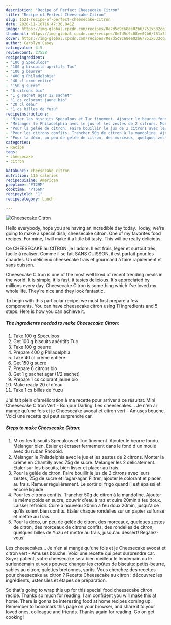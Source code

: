 ```yaml
---
description: "Recipe of Perfect Cheesecake Citron"
title: "Recipe of Perfect Cheesecake Citron"
slug: 1521-recipe-of-perfect-cheesecake-citron
date: 2020-11-16T16:47:36.841Z
image: https://img-global.cpcdn.com/recipes/0e7d5c9c68ee02b6/751x532cq70/cheesecake-citron-photo-principale-de-la-recette.jpg
thumbnail: https://img-global.cpcdn.com/recipes/0e7d5c9c68ee02b6/751x532cq70/cheesecake-citron-photo-principale-de-la-recette.jpg
cover: https://img-global.cpcdn.com/recipes/0e7d5c9c68ee02b6/751x532cq70/cheesecake-citron-photo-principale-de-la-recette.jpg
author: Carolyn Casey
ratingvalue: 4.5
reviewcount: 27558
recipeingredient:
- "100 g Speculoos"
- "100 g biscuits apritifs Tuc"
- "100 g beurre"
- "400 g Philadelphia"
- "40 cl crme entire"
- "150 g sucre"
- "6 citrons bio"
- "1 g sachet agar 12 sachet"
- "1 cs colorant jaune bio"
- "20 cl deau"
- "1 cs billes de Yuzu"
recipeinstructions:
- "Mixer les biscuits Speculoos et Tuc finement. Ajouter le beurre fondu. Mélanger bien. Etaler et écraser fermement dans le fond d&#39;un moule avec du ruban Rhodoid."
- "Mélanger le Philadelphia avec le jus et les zestes de 2 citrons. Monter la crème en Chantilly avec 75g de sucre. Mélanger les 2 délicatement. Etaler sur les biscuits, bien lisser et placer au frais."
- "Pour la gelée de citron. Faire bouillir le jus de 2 citrons avec leurs zestes, 25g de sucre et l&#39;agar-agar. Filtrer, ajouter le colorant et placer au frais. Remuer régulièrement. Le sortir di frigo quand il est épaissi et encore liquide."
- "Pour les citrons confits. Trancher 50g de citron à la mandoline. Ajouter le même poids en sucre, couvrir d&#39;eau à raz et cuire 20min à feu doux. Laisser refroidir. Cuire à nouveau 20min à feu doux 20min, jusqu&#39;à ce qu&#39;ils soient bien confits. Etaler chaque rondelles sur un papier sulfurisé et mettre au frais."
- "Pour la déco, un peu de gelée de citron, des morceaux, quelques zestes de citron, des morceaux de citrons confits, des rondelles de citron, quelques billes de Yuzu et mettre au frais, jusqu&#39;au dessert! Regalez-vous!"
categories:
- Recipe
tags:
- cheesecake
- citron

katakunci: cheesecake citron 
nutrition: 116 calories
recipecuisine: American
preptime: "PT29M"
cooktime: "PT56M"
recipeyield: "1"
recipecategory: Lunch

---
```



![Cheesecake Citron](https://img-global.cpcdn.com/recipes/0e7d5c9c68ee02b6/751x532cq70/cheesecake-citron-photo-principale-de-la-recette.jpg)

Hello everybody, hope you are having an incredible day today. Today, we're going to make a special dish, cheesecake citron. One of my favorites food recipes. For mine, I will make it a little bit tasty. This will be really delicious.

Ce CHEESECAKE au CITRON, je l&#39;adore. Il est frais, léger et surtout très facile à réaliser. Comme il se fait SANS CUISSON, il est parfait pour les chaudes. Un délicieux cheesecake frais et gourmand à faire rapidement et sans cuisson.

Cheesecake Citron is one of the most well liked of recent trending meals in the world. It is simple, it is fast, it tastes delicious. It's appreciated by millions every day. Cheesecake Citron is something which I've loved my whole life. They're nice and they look fantastic.


To begin with this particular recipe, we must first prepare a few components. You can have cheesecake citron using 11 ingredients and 5 steps. Here is how you can achieve it.

<!--inarticleads1-->

##### The ingredients needed to make Cheesecake Citron:

1. Take 100 g Speculoos
1. Get 100 g biscuits apéritifs Tuc
1. Take 100 g beurre
1. Prepare 400 g Philadelphia
1. Take 40 cl crème entière
1. Get 150 g sucre
1. Prepare 6 citrons bio
1. Get 1 g sachet agar (1/2 sachet)
1. Prepare 1 cs colorant jaune bio
1. Make ready 20 cl d&#39;eau
1. Take 1 cs billes de Yuzu


J&#39;ai fait plein d&#39;amélioration à ma recette pour arriver à ce résultat. Mini Cheesecake Citron Vert - Bonjour Darling. Les cheesecakes… Je n&#39;en ai mangé qu&#39;une fois et je Cheesecake avocat et citron vert - Amuses bouche. Voici une recette qui peut surprendre car. 

<!--inarticleads2-->

##### Steps to make Cheesecake Citron:

1. Mixer les biscuits Speculoos et Tuc finement. Ajouter le beurre fondu. Mélanger bien. Etaler et écraser fermement dans le fond d&#39;un moule avec du ruban Rhodoid.
1. Mélanger le Philadelphia avec le jus et les zestes de 2 citrons. Monter la crème en Chantilly avec 75g de sucre. Mélanger les 2 délicatement. Etaler sur les biscuits, bien lisser et placer au frais.
1. Pour la gelée de citron. Faire bouillir le jus de 2 citrons avec leurs zestes, 25g de sucre et l&#39;agar-agar. Filtrer, ajouter le colorant et placer au frais. Remuer régulièrement. Le sortir di frigo quand il est épaissi et encore liquide.
1. Pour les citrons confits. Trancher 50g de citron à la mandoline. Ajouter le même poids en sucre, couvrir d&#39;eau à raz et cuire 20min à feu doux. Laisser refroidir. Cuire à nouveau 20min à feu doux 20min, jusqu&#39;à ce qu&#39;ils soient bien confits. Etaler chaque rondelles sur un papier sulfurisé et mettre au frais.
1. Pour la déco, un peu de gelée de citron, des morceaux, quelques zestes de citron, des morceaux de citrons confits, des rondelles de citron, quelques billes de Yuzu et mettre au frais, jusqu&#39;au dessert! Regalez-vous!


Les cheesecakes… Je n&#39;en ai mangé qu&#39;une fois et je Cheesecake avocat et citron vert - Amuses bouche. Voici une recette qui peut surprendre car. Soyez patient, votre cheesecake sera bien meilleur le lendemain ou le surlendemain et vous pouvez changer les croûtes de biscuits: petits-beurre, sablés au citron, galettes bretonnes, sprits. Vous cherchez des recettes pour cheesecake au citron ? Recette Cheesecake au citron : découvrez les ingrédients, ustensiles et étapes de préparation. 

So that's going to wrap this up for this special food cheesecake citron recipe. Thanks so much for reading. I am confident you will make this at home. There is gonna be interesting food at home recipes coming up. Remember to bookmark this page on your browser, and share it to your loved ones, colleague and friends. Thanks again for reading. Go on get cooking!
